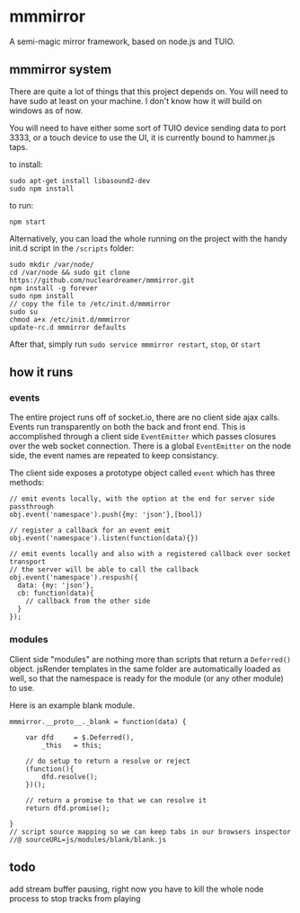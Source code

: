 mmmirror
======

A semi-magic mirror framework, based on node.js and TUIO.

mmmirror system
------

There are quite a lot of things that this project depends on. You will need to have sudo at least on your machine. I don't know how it will build on windows as of now.

You will need to have either some sort of TUIO device sending data to port 3333, or a touch device to use the UI, it is currently bound to hammer.js taps.

to install:

    sudo apt-get install libasound2-dev
    sudo npm install

to run:

    npm start

Alternatively, you can load the whole running on the project with the handy init.d script in the `/scripts` folder:

    sudo mkdir /var/node/
    cd /var/node && sudo git clone https://github.com/nucleardreamer/mmmirror.git
    npm install -g forever
    sudo npm install
    // copy the file to /etc/init.d/mmmirror
    sudo su
    chmod a+x /etc/init.d/mmmirror
    update-rc.d mmmirror defaults

After that, simply run `sudo service mmmirror restart`, `stop`, or `start`

how it runs
------
### events
The entire project runs off of socket.io, there are no client side ajax calls. Events run transparently on both the back and front end. This is accomplished through a client side `EventEmitter` which passes closures over the web socket connection. There is a global `EventEmitter` on the node side, the event names are repeated to keep consistancy.

The client side exposes a prototype object called `event` which has three methods:

    // emit events locally, with the option at the end for server side passthrough
    obj.event('namespace').push({my: 'json'},[bool])
    
    // register a callback for an event emit
    obj.event('namespace').listen(function(data){})
    
    // emit events locally and also with a registered callback over socket transport
    // the server will be able to call the callback
    obj.event('namespace').respush({
      data: {my: 'json'},
      cb: function(data){
        // callback from the other side
      }
    });

### modules
Client side "modules" are nothing more than scripts that return a `Deferred()` object. jsRender templates in the same folder are automatically loaded as well, so that the namespace is ready for the module (or any other module) to use.

Here is an example blank module.

    mmmirror.__proto__._blank = function(data) {
    
    	var dfd 	= $.Deferred(),
    		_this 	= this;
    	
    	// do setup to return a resolve or reject
    	(function(){
    		dfd.resolve();
    	})();
    	
    	// return a promise to that we can resolve it
    	return dfd.promise();
    
    }
    // script source mapping so we can keep tabs in our browsers inspector
    //@ sourceURL=js/modules/blank/blank.js



todo
------
add stream buffer pausing, right now you have to kill the whole node process to stop tracks from playing
